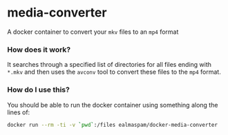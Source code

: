 # media-converter
A docker container to convert your `mkv` files to an `mp4` format

### How does it work?

It searches through a specified list of directories for all files ending with
`*.mkv` and then uses the `avconv` tool to convert these files to the `mp4`
format.

### How do I use this?

You should be able to run the docker container using something along the lines
of:

```bash
docker run --rm -ti -v `pwd`:/files ealmaspam/docker-media-converter
```
